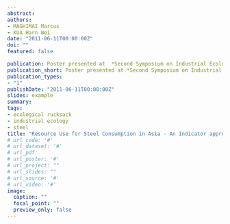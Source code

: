 ```yaml
---
abstract: 
authors:
- MAGHIMAI Marcus
- KUA Harn Wei
date: "2011-06-11T00:00:00Z"
doi: ""
featured: false

publication: Poster presented at  *Second Symposium on Industrial Ecology for Young Professionals (SIEYP) on June 11, 2011, UC Berkeley, USA*
publication_short: Poster presented at *Second Symposium on Industrial Ecology for Young Professionals (SIEYP) on June 11, 2011, UC Berkeley, USA*
publication_types:
- "1"
publishDate: "2011-06-11T00:00:00Z"
slides: example
summary: 
tags:
- ecological rucksack
- industrial ecology
- steel
title: "Resource Use for Steel Consumption in Asia - An Indicator approach for Resource Efficiency Policies"
# url_code: '#'
# url_dataset: '#'
# url_pdf: 
# url_poster: '#'
# url_project: ""
# url_slides: ""
# url_source: '#'
# url_video: '#'
image:
  caption: ""
  focal_point: ""
  preview_only: false
---
```


